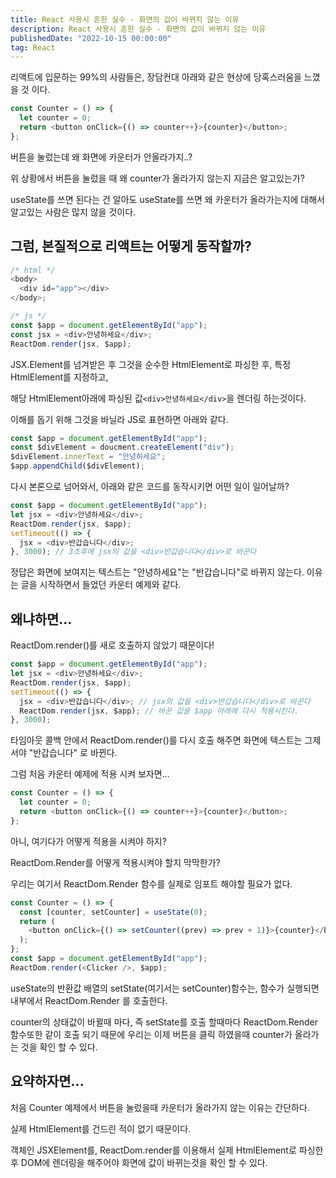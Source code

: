 ```yaml
---
title: React 사용시 흔한 실수 - 화면의 값이 바뀌지 않는 이유
description: React 사용시 흔한 실수 - 화면의 값이 바뀌지 않는 이유
publishedDate: "2022-10-15 00:00:00"
tag: React
---
```


리액트에 입문하는 99%의 사람들은, 장담컨대 아래와 같은 현상에 당혹스러움을 느꼈을 것 이다.

```js
const Counter = () => {
  let counter = 0;
  return <button onClick={() => counter++}>{counter}</button>;
};
```

버튼을 눌렀는데 왜 화면에 카운터가 안올라가지..?

위 상황에서 버튼을 눌렀을 때 왜 counter가 올라가지 않는지 지금은 알고있는가?

useState를 쓰면 된다는 건 알아도 useState를 쓰면 왜 카운터가 올라가는지에 대해서 알고있는 사람은 많지 않을 것이다.

## 그럼, 본질적으로 리액트는 어떻게 동작할까?

```js
/* html */
<body>
  <div id="app"></div>
</body>;

/* js */
const $app = document.getElementById("app");
const jsx = <div>안녕하세요</div>;
ReactDom.render(jsx, $app);
```

JSX.Element를 넘겨받은 후 그것을 순수한 HtmlElement로 파싱한 후, 특정 HtmlElement를 지정하고,

해당 HtmlElement아래에 파싱된 값`<div>안녕하세요</div>`을 렌더링 하는것이다.

이해를 돕기 위해 그것을 바닐라 JS로 표현하면 아래와 같다.

```js
const $app = document.getElementById("app");
const $divElement = doucment.createElement("div");
$divElement.innerText = "안녕하세요";
$app.appendChild($divElement);
```

다시 본론으로 넘어와서, 아래와 같은 코드를 동작시키면 어떤 일이 일어날까?

```js
const $app = document.getElementById("app");
let jsx = <div>안녕하세요</div>;
ReactDom.render(jsx, $app);
setTimeout(() => {
  jsx = <div>반갑습니다</div>;
}, 3000); // 3초후에 jsx의 값을 <div>반갑습니다</div>로 바꾼다
```

정답은 화면에 보여지는 텍스트는 "안녕하세요"는 "반갑습니다"로 바뀌지 않는다. 이유는 글을 시작하면서 들었던 카운터 예제와 같다.

## 왜냐하면...

ReactDom.render()를 새로 호출하지 않았기 때문이다!

```js
const $app = document.getElementById("app");
let jsx = <div>안녕하세요</div>;
ReactDom.render(jsx, $app);
setTimeout(() => {
  jsx = <div>반갑습니다</div>; // jsx의 값을 <div>반갑습니다</div>로 바꾼다
  ReactDom.render(jsx, $app); // 바꾼 값을 $app 아래에 다시 적용시킨다.
}, 3000);
```

타임아웃 콜백 안에서 ReactDom.render()를 다시 호출 해주면 화면에 텍스트는 그제서야 "반갑습니다" 로 바뀐다.

그럼 처음 카운터 예제에 적용 시켜 보자면...

```js
const Counter = () => {
  let counter = 0;
  return <button onClick={() => counter++}>{counter}</button>;
};
```

아니, 여기다가 어떻게 적용을 시켜야 하지?

ReactDom.Render를 어떻게 적용시켜야 할지 막막한가?

우리는 여기서 ReactDom.Render 함수를 실제로 임포트 해야할 필요가 없다.

```js
const Counter = () => {
  const [counter, setCounter] = useState(0);
  return (
    <button onClick={() => setCounter((prev) => prev + 1)}>{counter}</button>
  );
};
const $app = document.getElementById("app");
ReactDom.render(<Clicker />, $app);
```

useState의 반환값 배열의 setState(여기서는 setCounter)함수는, 함수가 실행되면 내부에서 ReactDom.Render 를 호출한다.

counter의 상태값이 바뀔때 마다, 즉 setState를 호출 할때마다 ReactDom.Render함수또한 같이 호출 되기 때문에 우리는 이제 버튼을 클릭 하였을때 counter가 올라가는 것을 확인 할 수 있다.

## 요약하자면...

처음 Counter 예제에서 버튼을 눌렀을때 카운터가 올라가지 않는 이유는 간단하다.

실제 HtmlElement를 건드린 적이 없기 때문이다.

객체인 JSXElement를, ReactDom.render를 이용해서 실제 HtmlElement로 파싱한 후 DOM에 렌더링을 해주어야 화면에 값이 바뀌는것을 확인 할 수 있다.
